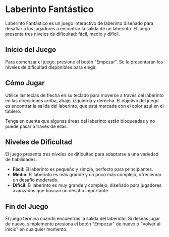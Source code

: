 # Laberinto Fantástico

Laberinto Fantástico es un juego interactivo de laberinto diseñado para desafiar a los jugadores a encontrar la salida de un laberinto. El juego presenta tres niveles de dificultad: fácil, medio y difícil.

## Inicio del Juego

Para comenzar el juego, presione el botón "Empezar". Se le presentarán los niveles de dificultad disponibles para elegir.

## Cómo Jugar

Utilice las teclas de flecha en su teclado para moverse a través del laberinto en las direcciones arriba, abajo, izquierda y derecha. El objetivo del juego es encontrar la salida del laberinto, que está marcada con el color azul en el tablero.

Tenga en cuenta que algunas áreas del laberinto están bloqueadas y no puede pasar a través de ellas.

## Niveles de Dificultad

El juego presenta tres niveles de dificultad para adaptarse a una variedad de habilidades:

- **Fácil**: El laberinto es pequeño y simple, perfecto para principiantes.
- **Medio**: El laberinto es más grande y un poco más complejo, ofreciendo un desafío moderado.
- **Difícil**: El laberinto es muy grande y complejo, diseñado para jugadores avanzados que buscan un desafío importante.

## Fin del Juego

El juego termina cuando encuentras la salida del laberinto. Si deseas jugar de nuevo, simplemente presiona el botón "Empezar" de nuevo o "Volver al inicio" en cualquier momento.

